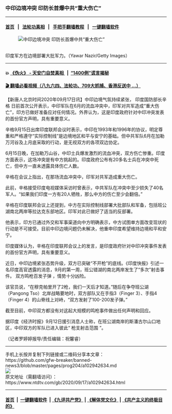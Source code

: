 ### 中印边境冲突 印防长首爆中共“重大伤亡”
------------------------

#### [首页](https://github.com/gfw-breaker/banned-news3/blob/master/README.md) &nbsp;&nbsp;|&nbsp;&nbsp; [法轮功真相](https://github.com/begood0513/basic/blob/master/README.md)  &nbsp;&nbsp;|&nbsp;&nbsp; [手把手翻墙教程](https://github.com/gfw-breaker/guides/wiki)  &nbsp;&nbsp;|&nbsp;&nbsp; [一键翻墙软件](https://github.com/gfw-breaker/nogfw/blob/master/README.md)  



<div><div class="featured_image">
 <figure>
  <img alt="中印边境冲突 印防长首爆中共“重大伤亡”" src="https://i.ntdtv.com/assets/uploads/2020/09/GettyImages-1228312039-1-800x450.jpg"/>
 </figure><br/>
 <span class="caption">
  印度军方在边境部署大批军力。（Yawar Nazir/Getty Images）
 </span>
</div>
</div><hr/>

#### 💥 [《伪火》 - 天安门自焚真相 ](http://158.247.195.190:10000/videos/blog/weihuo.html)&nbsp; |&nbsp; [“1400例”谎言揭秘  ](http://158.247.195.190:10000/videos/blog/jiexi1400.html)

#### [ 🎬  翻墙必看视频（八九六四、法轮功、709大抓捕、香港反送中 ...）](https://github.com/gfw-breaker/links/blob/master/banned.md)

<div><div class="post_content" itemprop="articleBody">
 <p>
  【新唐人北京时间2020年09月17日讯】中印边境气氛持续紧张，
  <ok href="https://www.ntdtv.com/gb/印度国防部长辛格.htm">
   印度国防部长辛格
  </ok>
  日前首次公开表示，中印军队在6月的流血冲突中，印军对共军造成“重大伤亡”，印方已做好准备应对任何情况。外界认为，这是印度政府针对中印冲突发表的首份官方声明，具有重要意义。
 </p>
 <p>
  辛格9月15日出席印度联邦会议时表示，中印在1993年和1996年的协议，明定尊重和严格遵守“实际控制线”是边境地区和平与安宁的基础。但中共军队6月在加勒万河谷及上月底采取的行动，是无视双方的各项双边协定。
 </p>
 <p>
  6月15日晚，在加勒万山谷，中印士兵爆发激烈的流血冲突，双方伤亡惨重。印度方面表示，这场冲突是有中方挑起的。印度政府公布有20多名士兵在冲突中死亡，但中方一直未透露具体伤亡人数。
 </p>
 <p>
  辛格在会议上指出，在那场流血冲突中，印军对共军造成重大伤亡。
 </p>
 <p>
  此前，辛格接受印度电视媒体采访时曾表示，中共军队在冲突中至少损失了40名军人。“如果我们印度一方有20人牺牲，那么中方的伤亡至少会翻倍。”
 </p>
 <p>
  辛格在印度联邦会议上还提到，中方在实际控制线部署大批部队和军备，包括班公湖南北两岸等拉达克东部地区。印军对此已做好了适当的反部署。
 </p>
 <p>
  他表示，印方已通过外交和军事渠道向中方明确表示，中方试图单方面改变现状的行动是不可接受。目前中印边境问题仍未解决，他重申印度希望维持边境和平和安宁。
 </p>
 <p>
  印度媒体认为，辛格在印度联邦会议上的发言，是印度政府针对中印冲突事件发表的首份官方声明，具有重要意义。
 </p>
 <p>
  近日，中印边境紧张态势升级，双方已突破“不开枪”的底线。《印度快报》引述一名印度高官透露的消息，9月的第一周，班公错湖的南北两岸发生了“多次”射击事件。
  <ok href="https://www.ntdtv.com/gb/双方鸣枪百发子弹.htm">
   双方鸣枪百发子弹
  </ok>
  ，情势十分凶险。
 </p>
 <p>
  该官员说，“在穆克帕里开了2枪，我们一天后才知道。”随后在争夺班公湖（Pangong Tso）北岸战略要地时，双方部队又在手指3（Finger 3）、手指4（Finger 4）的山脊线上对峙，“双方发射了100-200发子弹。”
 </p>
 <p>
  截至目前，中印双方都没有对这起大规模的鸣枪事件做出任何声明和回应。
 </p>
 <p>
  据印度《经济时报》9月12日援引消息人士称，在班公湖南岸的斯潘古尔山口地区，中印双方的军队已进入彼此“
  <ok href="https://www.ntdtv.com/gb/枪支射击范围.htm">
   枪支射击范围
  </ok>
  ”。
 </p>
 <p>
  （记者罗婷婷报导/责任编辑：祝馨睿）
 </p>
 <div class="single_ad">
 </div>
</div>
</div>
<hr/>
手机上长按并复制下列链接或二维码分享本文章：<br/>
https://github.com/gfw-breaker/banned-news3/blob/master/pages/prog204/a102942634.md <br/>
<a href='https://github.com/gfw-breaker/banned-news3/blob/master/pages/prog204/a102942634.md'><img src='https://github.com/gfw-breaker/banned-news3/blob/master/pages/prog204/a102942634.md.png'/></a> <br/>
原文地址（需翻墙访问）：https://www.ntdtv.com/gb/2020/09/17/a102942634.html


------------------------
#### [首页](https://github.com/gfw-breaker/banned-news3/blob/master/README.md) &nbsp;|&nbsp; [一键翻墙软件](https://github.com/gfw-breaker/nogfw/blob/master/README.md) &nbsp;| [《九评共产党》](https://github.com/gfw-breaker/9ping.md/blob/master/README.md#九评之一评共产党是什么) | [《解体党文化》](https://github.com/gfw-breaker/jtdwh.md/blob/master/README.md) | [《共产主义的终极目的》](https://github.com/gfw-breaker/gczydzjmd.md/blob/master/README.md)


<img src='http://gfw-breaker.win/banned-news3/pages/prog204/a102942634.md' width='0px' height='0px'/>